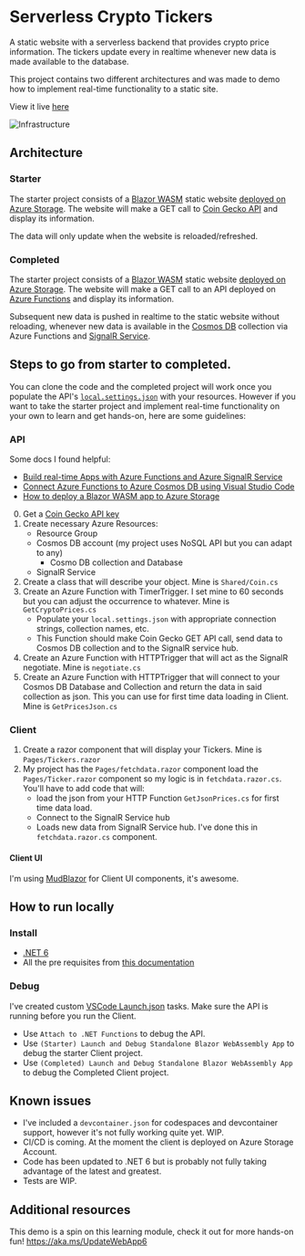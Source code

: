 # Serverless Crypto Tickers

A static website with a serverless backend that provides crypto price information. The tickers update every in realtime whenever new data is made available to the database.

This project contains two different architectures and was made to demo how to implement real-time functionality to a static site.

View it live [here](https://cryptotickerstaticsite.z20.web.core.windows.net/)

![Infrastructure](./assets/polling-to-signalr.png)
## Architecture

### Starter

The starter project consists of a [Blazor WASM](https://dotnet.microsoft.com/apps/aspnet/web-apps/blazor) static website [deployed on Azure Storage](https://microsoft.github.io/AzureTipsAndTricks/blog/tip221.html). The website will make a GET call to [Coin Gecko API](https://www.coingecko.com/en/api) and display its information. 

The data will only update when the website is reloaded/refreshed.

### Completed 

The starter project consists of a [Blazor WASM](https://dotnet.microsoft.com/apps/aspnet/web-apps/blazor) static website [deployed on Azure Storage](https://microsoft.github.io/AzureTipsAndTricks/blog/tip221.html). The website will make a GET call to  an API deployed on [Azure Functions](https://learn.microsoft.com/azure/azure-functions/functions-bindings-http-webhook-trigger?tabs=in-process%2Cfunctionsv2&pivots=programming-language-csharp) and display its information. 

Subsequent new data is pushed in realtime to the static website without reloading, whenever new data is available in the [Cosmos DB](https://azure.microsoft.com/products/cosmos-db/) collection via Azure Functions and [SignalR Service](https://learn.microsoft.com/azure/azure-signalr/signalr-overview).

## Steps to go from starter to completed.

You can clone the code and the completed project will work once you populate the API's [`local.settings.json`](https://azure.microsoft.com/en-us/products/cosmos-db/) with your resources. However if you want to take the starter project and implement real-time functionality on your own to learn and get hands-on, here are some guidelines:

### API

Some docs I found helpful:

- [Build real-time Apps with Azure Functions and Azure SignalR Service](https://learn.microsoft.com/azure/azure-signalr/signalr-concept-azure-functions)
- [Connect Azure Functions to Azure Cosmos DB using Visual Studio Code](https://learn.microsoft.com/azure/azure-functions/functions-add-output-binding-cosmos-db-vs-code?tabs=in-process&pivots=programming-language-csharp)
- [How to deploy a Blazor WASM app to Azure Storage](https://microsoft.github.io/AzureTipsAndTricks/blog/tip221.html)

0. Get a [Coin Gecko API key](https://www.coingecko.com/en/api)
1. Create necessary Azure Resources:
    - Resource Group
    - Cosmos DB account (my project uses NoSQL API but you can adapt to any)
        - Cosmo DB collection and Database
    - SignalR Service
2. Create a class that will describe your object. Mine is `Shared/Coin.cs`
3. Create an Azure Function with TimerTrigger. I set mine to 60 seconds but you can adjust the occurrence to whatever. Mine is `GetCryptoPrices.cs` 
    - Populate your `local.settings.json` with appropriate connection strings, collection names, etc. 
    - This Function should make Coin Gecko GET API call, send data to Cosmos DB collection and to the SignalR service hub.
4. Create an Azure Function with HTTPTrigger that will act as the SignalR negotiate. Mine is `negotiate.cs`
5. Create an Azure Function with HTTPTrigger that will connect to your Cosmos DB Database and Collection and return the data in said collection as json. This you can use for first time data loading in Client. Mine is `GetPricesJson.cs`

### Client

1. Create a razor component that will display your Tickers. Mine is `Pages/Tickers.razor`
2. My project has the `Pages/fetchdata.razor` component load the `Pages/Ticker.razor` component so my logic is in `fetchdata.razor.cs`. You'll have to add code that will:
    - load the json from your HTTP Function `GetJsonPrices.cs` for first time data load.
    - Connect to the SignalR Service hub
    - Loads new data from SignalR Service hub. I've done this in `fetchdata.razor.cs` component.

#### Client UI

I'm using [MudBlazor](https://mudblazor.com/) for Client UI components, it's awesome. 


## How to run locally

### Install

- [.NET 6](https://dotnet.microsoft.com/download)
- All the pre requisites from [this documentation](https://docs.microsoft.com/en-us/azure/azure-functions/functions-develop-vs-code?tabs=csharp)

### Debug

I've created custom [VSCode Launch.json](https://code.visualstudio.com/docs/editor/debugging) tasks. Make sure the API is running before you run the Client.

- Use `Attach to .NET Functions` to debug the API.
- Use `(Starter) Launch and Debug Standalone Blazor WebAssembly App` to debug the starter Client project.
- Use `(Completed) Launch and Debug Standalone Blazor WebAssembly App` to debug the Completed Client project.

## Known issues

- I've included a `devcontainer.json` for codespaces and devcontainer support, however it's not fully working quite yet. WIP.
- CI/CD is coming. At the moment the client is deployed on Azure Storage Account. 
- Code has been updated to .NET 6 but is probably not fully taking advantage of the latest and greatest.
- Tests are WIP.

## Additional resources

This demo is a spin on this learning module, check it out for more hands-on fun! https://aka.ms/UpdateWebApp6
